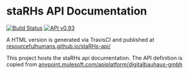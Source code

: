 # staRHs API Documentation

[![Build Status](https://travis-ci.org/ResourcefulHumans/staRHs-api.svg?branch=master)](https://travis-ci.org/ResourcefulHumans/staRHs-api)
[![API v0.93](https://img.shields.io/badge/API-v0.93-blue.svg)](http://resourcefulhumans.github.io/staRHs-api/)

A HTML version is generated via TravisCI and published at [resourcefulhumans.github.io/staRHs-api/](http://resourcefulhumans.github.io/staRHs-api/)

This project hosts the staRHs api documentation. The API definition is copied from [anypoint.mulesoft.com/apiplatform/digitalbauhaus-gmbh](https://anypoint.mulesoft.com/apiplatform/digitalbauhaus-gmbh/#/portals/organiz18/pages/54810)

